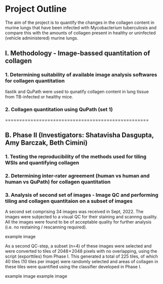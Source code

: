 # Project Outline
The aim of the project is to quantify the changes in the collagen content in murine lungs that have been infected with Mycobacterium tuberculosis and compare this with the amounts of collagen present in healthy or uninfected (vehicle administered) murine lungs.


## I. Methodology - Image-bassed quantitation of collagen
### 1. Determining suitability of available image analysis softwares for collagen quantitation
Ilastik and QuPath were used to qunatify collagen content in lung tissue from TB-infected or healthy mice. 

### 2. Collagen quantitation using QuPath (set 1)



===================================================

## B. Phase II (Investigators: Shatavisha Dasgupta, Amy Barczak, Beth Cimini)

### 1. Testing the reproducibility of the methods used for tiling WSIs and quantifying collagen

### 2. Determining inter-rater agreement (human vs human and human vs QuPath) for collagen quantitation

### 3. Analysis of second set of images - Image QC and performing tiling and collagen quantitaion on a subset of images
A second set comprising 34 images was received in Sept, 2022. The images were subjected to a visual QC for their staining and scannng quality. All the images were found to be of acceptable quality for further analysis (i.e. no restaining / rescanning required).


example image






As a second QC-step, a subset (n=4) of these images were selected and were converted to tiles of 2048 × 2048 pixels with no overlapping, using the script (exporttiles) from Phase I. This generated a total of 225 tiles, of which 40 tiles (10 tiles per image) were randomly selected and areas of collagen in these tiles were quantified using the classifier developed in Phase I. 

example image
example image


